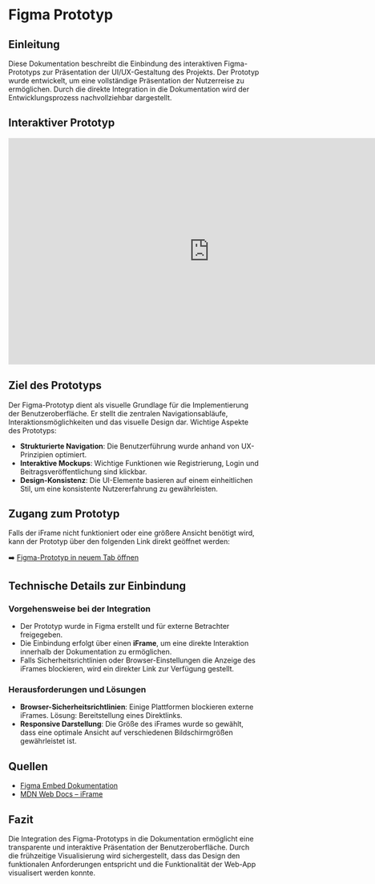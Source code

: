 # **Figma Prototyp**

## **Einleitung**
Diese Dokumentation beschreibt die Einbindung des interaktiven Figma-Prototyps zur Präsentation der UI/UX-Gestaltung des Projekts. Der Prototyp wurde entwickelt, um eine vollständige Präsentation der Nutzerreise zu ermöglichen. Durch die direkte Integration in die Dokumentation wird der Entwicklungsprozess nachvollziehbar dargestellt.

## **Interaktiver Prototyp**

<!-- Einbettung des Figma-Prototyps als iFrame, um eine direkte Interaktion zu ermöglichen. -->
<iframe style="border: 1px solid rgba(0, 0, 0, 0.1);" width="800" height="450" src="https://embed.figma.com/proto/NGWu8l6SQrdpW9Ptucv3MX/PetMatch?node-id=79-954&p=f&scaling=scale-down&content-scaling=fixed&page-id=0%3A1&starting-point-node-id=79%3A954&show-proto-sidebar=1&embed-host=share" allowfullscreen></iframe>

## **Ziel des Prototyps**
Der Figma-Prototyp dient als visuelle Grundlage für die Implementierung der Benutzeroberfläche. Er stellt die zentralen Navigationsabläufe, Interaktionsmöglichkeiten und das visuelle Design dar. Wichtige Aspekte des Prototyps:

- **Strukturierte Navigation**: Die Benutzerführung wurde anhand von UX-Prinzipien optimiert.
- **Interaktive Mockups**: Wichtige Funktionen wie Registrierung, Login und Beitragsveröffentlichung sind klickbar.
- **Design-Konsistenz**: Die UI-Elemente basieren auf einem einheitlichen Stil, um eine konsistente Nutzererfahrung zu gewährleisten.

## **Zugang zum Prototyp**

<!-- Alternativer Link zum Prototyp für den Fall, dass der iFrame nicht korrekt angezeigt wird. -->
Falls der iFrame nicht funktioniert oder eine größere Ansicht benötigt wird, kann der Prototyp über den folgenden Link direkt geöffnet werden:

➡️ [Figma-Prototyp in neuem Tab öffnen](https://www.figma.com/proto/NGWu8l6SQrdpW9Ptucv3MX/PetMatch?node-id=79-954&p=f&t=fDAmdjRQL9uww9VD-1&scaling=scale-down&content-scaling=fixed&page-id=0%3A1&starting-point-node-id=79%3A954&show-proto-sidebar=1)

## **Technische Details zur Einbindung**

### **Vorgehensweise bei der Integration**
- Der Prototyp wurde in Figma erstellt und für externe Betrachter freigegeben.
- Die Einbindung erfolgt über einen **iFrame**, um eine direkte Interaktion innerhalb der Dokumentation zu ermöglichen.
- Falls Sicherheitsrichtlinien oder Browser-Einstellungen die Anzeige des iFrames blockieren, wird ein direkter Link zur Verfügung gestellt.

### **Herausforderungen und Lösungen**
- **Browser-Sicherheitsrichtlinien**: Einige Plattformen blockieren externe iFrames. Lösung: Bereitstellung eines Direktlinks.
- **Responsive Darstellung**: Die Größe des iFrames wurde so gewählt, dass eine optimale Ansicht auf verschiedenen Bildschirmgrößen gewährleistet ist.

## **Quellen**
- [Figma Embed Dokumentation](https://www.figma.com/developers/embed#overview)
- [MDN Web Docs – iFrame](https://developer.mozilla.org/en-US/docs/Web/HTML/Element/iframe)

## **Fazit**
Die Integration des Figma-Prototyps in die Dokumentation ermöglicht eine transparente und interaktive Präsentation der Benutzeroberfläche. Durch die frühzeitige Visualisierung wird sichergestellt, dass das Design den funktionalen Anforderungen entspricht und die Funktionalität der Web-App visualisert werden konnte.

